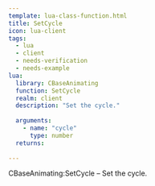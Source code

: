 ```yaml
---
template: lua-class-function.html
title: SetCycle
icon: lua-client
tags:
  - lua
  - client
  - needs-verification
  - needs-example
lua:
  library: CBaseAnimating
  function: SetCycle
  realm: client
  description: "Set the cycle."
  
  arguments:
    - name: "cycle"
      type: number
  returns:
    
---
```


<div class="lua__search__keywords">
CBaseAnimating:SetCycle &#x2013; Set the cycle.
</div>
